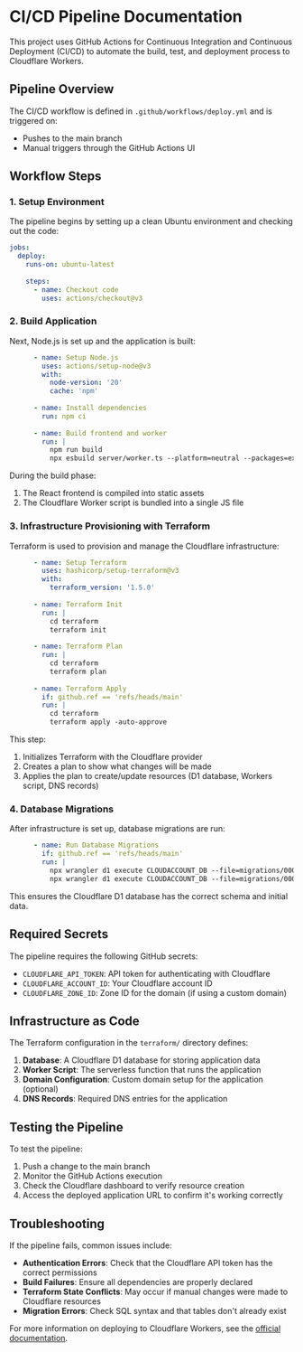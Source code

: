 # CI/CD Pipeline Documentation

This project uses GitHub Actions for Continuous Integration and Continuous Deployment (CI/CD) to automate the build, test, and deployment process to Cloudflare Workers.

## Pipeline Overview

The CI/CD workflow is defined in `.github/workflows/deploy.yml` and is triggered on:
- Pushes to the main branch
- Manual triggers through the GitHub Actions UI

## Workflow Steps

### 1. Setup Environment

The pipeline begins by setting up a clean Ubuntu environment and checking out the code:

```yaml
jobs:
  deploy:
    runs-on: ubuntu-latest
    
    steps:
      - name: Checkout code
        uses: actions/checkout@v3
```

### 2. Build Application

Next, Node.js is set up and the application is built:

```yaml
      - name: Setup Node.js
        uses: actions/setup-node@v3
        with:
          node-version: '20'
          cache: 'npm'
      
      - name: Install dependencies
        run: npm ci
      
      - name: Build frontend and worker
        run: |
          npm run build
          npx esbuild server/worker.ts --platform=neutral --packages=external --bundle --format=esm --outfile=terraform/worker.js
```

During the build phase:
1. The React frontend is compiled into static assets
2. The Cloudflare Worker script is bundled into a single JS file

### 3. Infrastructure Provisioning with Terraform

Terraform is used to provision and manage the Cloudflare infrastructure:

```yaml
      - name: Setup Terraform
        uses: hashicorp/setup-terraform@v3
        with:
          terraform_version: '1.5.0'
      
      - name: Terraform Init
        run: |
          cd terraform
          terraform init
      
      - name: Terraform Plan
        run: |
          cd terraform
          terraform plan
      
      - name: Terraform Apply
        if: github.ref == 'refs/heads/main'
        run: |
          cd terraform
          terraform apply -auto-approve
```

This step:
1. Initializes Terraform with the Cloudflare provider
2. Creates a plan to show what changes will be made
3. Applies the plan to create/update resources (D1 database, Workers script, DNS records)

### 4. Database Migrations

After infrastructure is set up, database migrations are run:

```yaml
      - name: Run Database Migrations
        if: github.ref == 'refs/heads/main'
        run: |
          npx wrangler d1 execute CLOUDACCOUNT_DB --file=migrations/0000_initial_schema.sql
          npx wrangler d1 execute CLOUDACCOUNT_DB --file=migrations/0001_sample_data.sql
```

This ensures the Cloudflare D1 database has the correct schema and initial data.

## Required Secrets

The pipeline requires the following GitHub secrets:

- `CLOUDFLARE_API_TOKEN`: API token for authenticating with Cloudflare
- `CLOUDFLARE_ACCOUNT_ID`: Your Cloudflare account ID
- `CLOUDFLARE_ZONE_ID`: Zone ID for the domain (if using a custom domain)

## Infrastructure as Code

The Terraform configuration in the `terraform/` directory defines:

1. **Database**: A Cloudflare D1 database for storing application data
2. **Worker Script**: The serverless function that runs the application
3. **Domain Configuration**: Custom domain setup for the application (optional)
4. **DNS Records**: Required DNS entries for the application

## Testing the Pipeline

To test the pipeline:

1. Push a change to the main branch
2. Monitor the GitHub Actions execution
3. Check the Cloudflare dashboard to verify resource creation
4. Access the deployed application URL to confirm it's working correctly

## Troubleshooting

If the pipeline fails, common issues include:

- **Authentication Errors**: Check that the Cloudflare API token has the correct permissions
- **Build Failures**: Ensure all dependencies are properly declared
- **Terraform State Conflicts**: May occur if manual changes were made to Cloudflare resources
- **Migration Errors**: Check SQL syntax and that tables don't already exist

For more information on deploying to Cloudflare Workers, see the [official documentation](https://developers.cloudflare.com/workers/get-started/guide/).